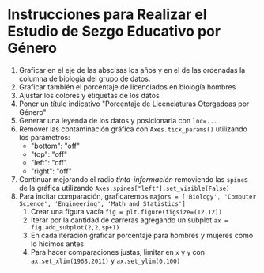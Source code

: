 # Instrucciones para Realizar el Estudio de Sezgo Educativo por Género

1. Graficar en el eje de las abscisas los años y en el de las ordenadas la columna de biología del grupo de datos.
2. Graficar también el porcentaje de licenciados en biología hombres
3. Ajustar los colores y etiquetas de los datos
4. Poner un título indicativo "Porcentaje de Licenciaturas Otorgadoas por Género"
5. Generar una leyenda de los datos y posicionarla con `loc=...`
6. Remover las contaminación gráfica con `Axes.tick_params()` utilizando los parámetros:
    - "bottom": "off"
    - "top": "off"
    - "left": "off"
    - "right": "off"
7. Continuar mejorando el radio _tinta-información_ removiendo las `spine`s de la gráfica utilizando `Axes.spines["left"].set_visible(False)` 
8. Para incitar comparación, graficaremos `majors = ['Biology', 'Computer Science', 'Engineering', 'Math and Statistics']`
    1. Crear una figura vacía `fig = plt.figure(figsize=(12,12))`
    2. Iterar por la cantidad de carreras agregando un subplot `ax = fig.add_subplot(2,2,sp+1)`
    3. En cada iteración graficar porcentaje para hombres y mujeres como lo hicimos antes
    4. Para hacer comparaciones justas, limitar en `x` y `y` con `ax.set_xlim(1968,2011)` y `ax.set_ylim(0,100)`
    